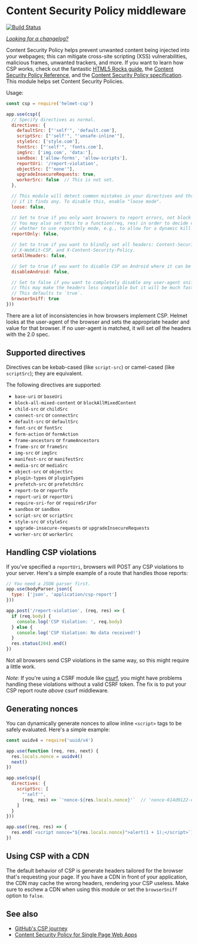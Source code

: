 Content Security Policy middleware
==================================
[![Build Status](https://travis-ci.org/helmetjs/csp.svg?branch=master)](https://travis-ci.org/helmetjs/csp)

[_Looking for a changelog?_](https://github.com/helmetjs/helmet/blob/master/HISTORY.md)

Content Security Policy helps prevent unwanted content being injected into your webpages; this can mitigate cross-site scripting (XSS) vulnerabilities, malicious frames, unwanted trackers, and more. If you want to learn how CSP works, check out the fantastic [HTML5 Rocks guide](http://www.html5rocks.com/en/tutorials/security/content-security-policy/), the [Content Security Policy Reference](http://content-security-policy.com/), and the [Content Security Policy specification](http://www.w3.org/TR/CSP/). This module helps set Content Security Policies.

Usage:

```javascript
const csp = require('helmet-csp')

app.use(csp({
  // Specify directives as normal.
  directives: {
    defaultSrc: ["'self'", 'default.com'],
    scriptSrc: ["'self'", "'unsafe-inline'"],
    styleSrc: ['style.com'],
    fontSrc: ["'self'", 'fonts.com'],
    imgSrc: ['img.com', 'data:'],
    sandbox: ['allow-forms', 'allow-scripts'],
    reportUri: '/report-violation',
    objectSrc: ["'none'"],
    upgradeInsecureRequests: true,
    workerSrc: false  // This is not set.
  },

  // This module will detect common mistakes in your directives and throw errors
  // if it finds any. To disable this, enable "loose mode".
  loose: false,

  // Set to true if you only want browsers to report errors, not block them.
  // You may also set this to a function(req, res) in order to decide dynamically
  // whether to use reportOnly mode, e.g., to allow for a dynamic kill switch.
  reportOnly: false,

  // Set to true if you want to blindly set all headers: Content-Security-Policy,
  // X-WebKit-CSP, and X-Content-Security-Policy.
  setAllHeaders: false,

  // Set to true if you want to disable CSP on Android where it can be buggy.
  disableAndroid: false,

  // Set to false if you want to completely disable any user-agent sniffing.
  // This may make the headers less compatible but it will be much faster.
  // This defaults to `true`.
  browserSniff: true
}))
```

There are a lot of inconsistencies in how browsers implement CSP. Helmet looks at the user-agent of the browser and sets the appropriate header and value for that browser. If no user-agent is matched, it will set _all_ the headers with the 2.0 spec.

Supported directives
--------------------

Directives can be kebab-cased (like `script-src`) or camel-cased (like `scriptSrc`); they are equivalent.

The following directives are supported:

* `base-uri` or `baseUri`
* `block-all-mixed-content` or `blockAllMixedContent`
* `child-src` or `childSrc`
* `connect-src` or `connectSrc`
* `default-src` or `defaultSrc`
* `font-src` or `fontSrc`
* `form-action` or `formAction`
* `frame-ancestors` or `frameAncestors`
* `frame-src` or `frameSrc`
* `img-src` or `imgSrc`
* `manifest-src` or `manifestSrc`
* `media-src` or `mediaSrc`
* `object-src` or `objectSrc`
* `plugin-types` or `pluginTypes`
* `prefetch-src` or `prefetchSrc`
* `report-to` or `reportTo`
* `report-uri` or `reportUri`
* `require-sri-for` or `requireSriFor`
* `sandbox` or `sandbox`
* `script-src` or `scriptSrc`
* `style-src` or `styleSrc`
* `upgrade-insecure-requests` or `upgradeInsecureRequests`
* `worker-src` or `workerSrc`

Handling CSP violations
-----------------------

If you've specified a `reportUri`, browsers will POST any CSP violations to your server. Here's a simple example of a route that handles those reports:

```js
// You need a JSON parser first.
app.use(bodyParser.json({
  type: ['json', 'application/csp-report']
}))

app.post('/report-violation', (req, res) => {
  if (req.body) {
    console.log('CSP Violation: ', req.body)
  } else {
    console.log('CSP Violation: No data received!')
  }
  res.status(204).end()
})
```

Not all browsers send CSP violations in the same way, so this might require a little work.

*Note*: If you're using a CSRF module like [csurf](https://github.com/expressjs/csurf), you might have problems handling these violations without a valid CSRF token. The fix is to put your CSP report route *above* csurf middleware.

Generating nonces
-----------------

You can dynamically generate nonces to allow inline `<script>` tags to be safely evaluated. Here's a simple example:

```js
const uuidv4 = require('uuid/v4')

app.use(function (req, res, next) {
  res.locals.nonce = uuidv4()
  next()
})

app.use(csp({
  directives: {
    scriptSrc: [
      "'self'",
      (req, res) => `'nonce-${res.locals.nonce}'`  // 'nonce-614d9122-d5b0-4760-aecf-3a5d17cf0ac9'
    ]
  }
}))

app.use((req, res) => {
  res.end(`<script nonce="${res.locals.nonce}">alert(1 + 1);</script>`)
})
```

Using CSP with a CDN
--------------------

The default behavior of CSP is generate headers tailored for the browser that's requesting your page. If you have a CDN in front of your application, the CDN may cache the wrong headers, rendering your CSP useless. Make sure to eschew a CDN when using this module or set the `browserSniff` option to `false`.

See also
--------

* [GitHub's CSP journey](http://githubengineering.com/githubs-csp-journey/)
* [Content Security Policy for Single Page Web Apps](https://corner.squareup.com/2016/05/content-security-policy-single-page-app.html)
